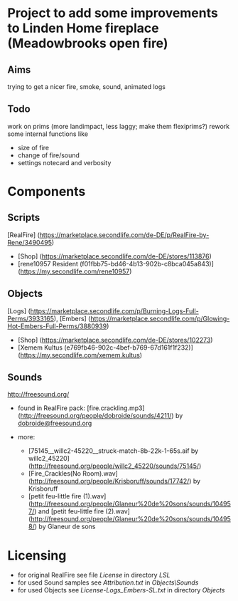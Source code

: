 Project to add some improvements to Linden Home fireplace (Meadowbrooks open fire)
=====================================================================
Aims
----
trying to get a nicer fire, smoke, sound, animated logs

Todo
----
work on prims (more landimpact, less laggy; make them flexiprims?)
rework some internal functions like
 - size of fire
 - change of fire/sound
 - settings notecard and verbosity



Components
==========
Scripts
-------
[RealFire] (https://marketplace.secondlife.com/de-DE/p/RealFire-by-Rene/3490495)
 - [Shop] (https://marketplace.secondlife.com/de-DE/stores/113876)
 - [rene10957 Resident (f01fbb75-bd46-4b13-902b-c8bca045a843)] (https://my.secondlife.com/rene10957)

Objects
-------
[Logs] (https://marketplace.secondlife.com/p/Burning-Logs-Full-Perms/3933165),
[Embers] (https://marketplace.secondlife.com/p/Glowing-Hot-Embers-Full-Perms/3880939)
 - [Shop] (https://marketplace.secondlife.com/de-DE/stores/102273)
 - [Xemem Kultus (e769fb46-902c-4bef-b769-67d161f1f232)] (https://my.secondlife.com/xemem.kultus)

Sounds
------
http://freesound.org/
 - found in RealFire pack:
	[fire.crackling.mp3] (http://freesound.org/people/dobroide/sounds/4211/)
	by dobroide@freesound.org

 - more:
	- [75145__willc2-45220__struck-match-8b-22k-1-65s.aif by willc2_45220]
	(http://freesound.org/people/willc2_45220/sounds/75145/)
	- [Fire_Crackles(No Room).wav]
	(http://freesound.org/people/Krisboruff/sounds/17742/)
	by Krisboruff
	- [petit feu-little fire (1).wav]
	(http://freesound.org/people/Glaneur%20de%20sons/sounds/104957/)
	and [petit feu-little fire (2).wav]
	(http://freesound.org/people/Glaneur%20de%20sons/sounds/104958/)
	by Glaneur de sons



Licensing
========
 - for original RealFire see file *License* in directory *LSL*
 - for used Sound samples see *Attribution.txt* in *Objects\Sounds*
 - for used Objects see *License-Logs_Embers-SL.txt* in directory *Objects*